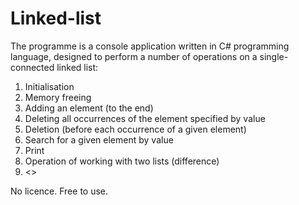 # Linked-list

The programme is a console application written in C# programming language, designed to perform a number of operations on a single-connected linked list:

1. Initialisation
2. Memory freeing
3. Adding an element (to the end)
4. Deleting all occurrences of the element specified by value
5. Deletion (before each occurrence of a given element)
6. Search for a given element by value
7. Print
8. Operation of working with two lists (difference)
9. <>

No licence. Free to use.

